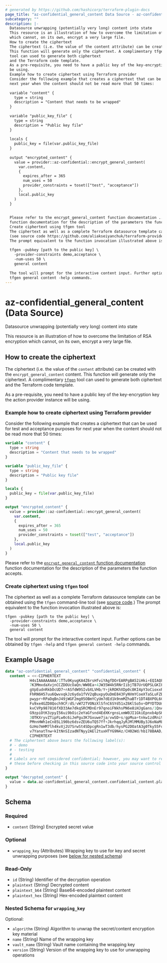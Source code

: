 ```yaml
---
# generated by https://github.com/hashicorp/terraform-plugin-docs
page_title: "az-confidential_general_content Data Source - az-confidential"
subcategory: ""
description: |-
  Datasource unwrapping (potentially very long) content into state
  This resource is an illustration of how to overcome the limitation of RSA encryption
  which cannot, on its own, encrypt a very large file.
  How to create the ciphertext
  The ciphertext (i.e. the value of the content attribute) can be created with the encrypt_general_content content.
  This function will generate only the ciphertext. A complimentary tfgen https://github.com/aliakseiyanchuk/terraform-provider-az-confidential-tfgen
  tool can used to generate both ciphertext
  and the Terraform code template.
  As a pre-requisite, you need to have a public key of the key-encryption key the action provider instance will
  be using.
  Example how to create ciphertext using Terraform provider
  Consider the following example that creates a ciphertext that can be used for test and acceptance purposes for
  next year when the content should not be read more that 50 times:
  
  variable "content" {
    type = string
    description = "Content that needs to be wrapped"
  }
  
  variable "public_key_file" {
    type = string
    description = "Public key file"
  } 
  
  locals {
    public_key = file(var.public_key_file)
  }
  
  output "encrypted_content" {
    value = provider::az-confidential::encrypt_general_content(
      var.content,
      {
        expires_after = 365
        num_uses = 50
        provider_constraints = toset(["test", "acceptance"])
      },
      local.public_key
    )
  }
  
  
  Please refer to the encrypt_general_content function documentation ../functions/encrypt_general_content.md
  function documentation for the description of the parameters the function accepts.
  Create ciphertext using tfgen tool
  The ciphertext as well as a complete Terraform datasource template can be obtained using the tfgen command-line tool
  (see source code https://github.com/aliakseiyanchuk/terraform-provider-az-confidential-tfgen.)
  The prompt equivalent to the function invocation illustrated above is:
  
  tfgen -pubkey [path to the public key] \
    -provider-constraints demo,acceptance \
    -num-uses 50 \
    general content
  
  The tool will prompt for the interactive content input. Further options can be obtained by tfgen -help and
  tfgen general content -help commands.
---
```


# az-confidential_general_content (Data Source)

Datasource unwrapping (potentially very long) content into state

This resource is an illustration of how to overcome the limitation of RSA encryption
which cannot, on its own, encrypt a very large file.

## How to create the ciphertext
The ciphertext (i.e. the value of the `content` attribute) can be created with the `encrypt_general_content` content.
This function will generate only the ciphertext. A complimentary [`tfgen`](https://github.com/aliakseiyanchuk/terraform-provider-az-confidential-tfgen) 
tool can used to generate both ciphertext
and the Terraform code template.

As a pre-requisite, you need to have a public key of the key-encryption key the action provider instance will
be using.

### Example how to create ciphertext using Terraform provider

Consider the following example that creates a ciphertext that can be used for test and acceptance purposes for 
next year when the content should not be read more that 50 times:

```terraform
variable "content" {
  type = string
  description = "Content that needs to be wrapped"
}

variable "public_key_file" {
  type = string
  description = "Public key file"
} 

locals {
  public_key = file(var.public_key_file)
}

output "encrypted_content" {
  value = provider::az-confidential::encrypt_general_content(
    var.content,
    {
      expires_after = 365
      num_uses = 50
      provider_constraints = toset(["test", "acceptance"])
    },
    local.public_key
  )
}

```

Please refer to the [`encrypt_general_content` function documentation](../functions/encrypt_general_content.md)
function documentation for the description of the parameters the function accepts.

### Create ciphertext using `tfgen` tool


The ciphertext as well as a complete Terraform datasource template can be obtained using the `tfgen` command-line tool
(see [source code](https://github.com/aliakseiyanchuk/terraform-provider-az-confidential-tfgen).)
The prompt equivalent to the function invocation illustrated above is:
```shell
tfgen -pubkey [path to the public key] \
  -provider-constraints demo,acceptance \
  -num-uses 50 \
  general content
```
The tool will prompt for the interactive content input. Further options can be obtained by `tfgen -help` and
`tfgen general content -help` commands.

## Example Usage

```terraform
data "az-confidential_general_content" "confidential_content" {
  content = <<-CIPHERTEXT
           H4sIAAAAAAAA/1TTu9KyugKA4Z6rsHfviYAgfDOrEARPgBA52iHki+EQIAQFr37N+rv/Ld/++f9/Gdbx
           7K3MmxdaXvjnCCZDOUcOaQn/WW0Ea+4JW35W4k5RNrIibjTB7UrUQPSLGKIF+lkVHUNg5IxQDN6i4Dd5
           gVpEudnRkbOcUD7+rASfdW9SIvbXLVHb/Y+jkROKhXDp0c8KI4pY3oCioxxRLgh1kljbtCeFOx+nCXba
           FhRN6H57uu6QwvxqkJz6yda1fVV2qBuxpyOuDmE843FyNVmYCoeXTaSLuFZBH29TELDRxWbh59JOnbfb
           pwypr+RPaDqBnJ49jWGF2mg05OBmYCyUm7dEd1k9nmMZhaBTr1DT4BXPOL6Gkqy+Qb2rwpchjwB6WgQi
           Fu9xe4GZD8Qoch9CF/dS/vW72TVONzXlSfnC6SYd51xZ6KlSo5v+DPYDTDUm72R9OpZGMj/Uwd3pR2Ak
           kvCVPp987816fXD33Ae7dkqSRCMDnEr97qnoiFNkhsPN6e8iHJgGans/1QnArXRVnELYxoVqVPPSSuao
           G9zpiOtK3zpyI56ui9bOic2eYaGfsnd4EdXKrgnsLxmW0JI1GkiEpnxb4pSHYjWvkz1vl644rMHAxeq2
           3OTKXryvZTipFLw0c6iJePgu3K7Gxuwe7ja/vwSD+s/gpMua+tnkw1zdRni9L/qsveHRCOYpWWdjkckH
           PMnnHWh1eCn85L190bz6dsvZEU6uTQ57ff+JkrhqqJyRJMlMMUBy3J6oNaMLJMHlc1OOYfiKqWgahSZl
           GzHo7mHM7lh4kvXj2U7SrwSt4SDpcgRn1wT3db/hysPG2DOatA3g0Tky55FqT0M/szj4ZeWvQ4hTCDVU
           v7YanatTnw+kItNnSIzadNTNyy2AEl2tuxHTYG9N4z/CH02Wd/hb178BAAD//zThoj92AwAA
           CIPHERTEXT
  # The ciphertext above bears the following label(s):
  # - demo
  # - testing
  #
  # Labels are not considered confidential; however, you may want to remove
  # these before checking in this source code into your source control repo.
}

output "decrypted_content" {
  value = data.az-confidential_general_content.confidential_content.plaintext
}
```

<!-- schema generated by tfplugindocs -->
## Schema

### Required

- `content` (String) Encrypted secret value

### Optional

- `wrapping_key` (Attributes) Wrapping key to use for key and secret unwrapping purposes (see [below for nested schema](#nestedatt--wrapping_key))

### Read-Only

- `id` (String) Identifier of the decryption operation
- `plaintext` (String) Decrypted content
- `plaintext_b64` (String) Base64-encoded plaintext content
- `plaintext_hex` (String) Hex-encoded plaintext content

<a id="nestedatt--wrapping_key"></a>
### Nested Schema for `wrapping_key`

Optional:

- `algorithm` (String) Algorithm to unwrap the secret/content encryption key material
- `name` (String) Name of the wrapping key
- `vault_name` (String) Vault name containing the wrapping key
- `version` (String) Version of the wrapping key to use for unwrapping operations
